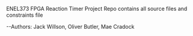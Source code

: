 ENEL373 FPGA Reaction Timer Project
Repo contains all source files and constraints file

--Authors: Jack Willson, Oliver Butler, Mae Cradock